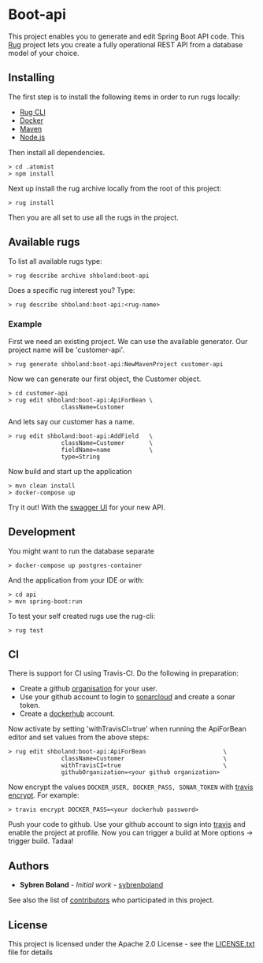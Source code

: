 # Boot-api

This project enables you to generate and edit Spring Boot API code. This [Rug][rug] project lets you create a 
fully operational REST API from a database model of your choice.

[rug]: http://docs.atomist.com/

## Installing

The first step is to install the following items in order to run rugs locally:

-   [Rug CLI][rug-cli]
-   [Docker][docker]
-   [Maven][maven]
-   [Node.js][node]

[rug-cli]: http://docs.atomist.com/user-guide/interfaces/cli/install/
[docker]: https://docs.docker.com/install/
[maven]: https://maven.apache.org/install.html
[node]: https://nodejs.org/

Then install all dependencies.
```
> cd .atomist
> npm install
```

Next up install the rug archive locally from the root of this project:
```
> rug install
```

Then you are all set to use all the rugs in the project.

## Available rugs

To list all available rugs type:
```
> rug describe archive shboland:boot-api
```

Does a specific rug interest you? Type:
```
> rug describe shboland:boot-api:<rug-name>
```

### Example

First we need an existing project. We can use the available generator. Our project name will be 'customer-api'.
```
> rug generate shboland:boot-api:NewMavenProject customer-api
```

Now we can generate our first object, the Customer object.
```
> cd customer-api
> rug edit shboland:boot-api:ApiForBean \
               className=Customer
```

And lets say our customer has a name.
```
> rug edit shboland:boot-api:AddField   \
               className=Customer       \
               fieldName=name           \
               type=String
```

Now build and start up the application
```
> mvn clean install
> docker-compose up
```

Try it out! With the [swagger UI] for your new API.

[swagger UI]: http://localhost:8888/api/swagger-ui.html

## Development

You might want to run the database separate
```
> docker-compose up postgres-container
```

And the application from your IDE or with:
```
> cd api
> mvn spring-boot:run
```

To test your self created rugs use the rug-cli:
```
> rug test
```

## CI

There is support for CI using Travis-CI. Do the following in preparation:

- Create a github [organisation][organisation] for your user.
- Use your github account to login to [sonarcloud][sonarcloud] and create a sonar token.               
- Create a [dockerhub][dockerhub] account.

[dockerhub]: https://hub.docker.com/
[sonarcloud]: https://about.sonarcloud.io/
[organisation]: https://github.com/settings/organizations
    
Now activate by setting 'withTravisCI=true' when running the ApiForBean editor and set values from the above steps:

```
> rug edit shboland:boot-api:ApiForBean                      \
               className=Customer                            \
               withTravisCI=true                             \
               githubOrganization=<your github organization>
```


Now encrypt the values ```DOCKER_USER, DOCKER_PASS, SONAR_TOKEN``` with [travis encrypt][encrypt]. For example:

```
> travis encrypt DOCKER_PASS=<your dockerhub password>
```

[encrypt]: https://docs.travis-ci.com/user/encryption-keys/

Push your code to github. Use your github account to sign into [travis][travis] and enable the project at profile. 
Now you can trigger a build at More options -> trigger build. Tadaa!
    
[travis]: https://travis-ci.org/

## Authors

* **Sybren Boland** - *Initial work* - [sybrenboland](https://github.com/sybrenboland)

See also the list of [contributors](https://github.com/your/project/contributors) who participated in this project.

## License

This project is licensed under the Apache 2.0 License - see the [LICENSE.txt](LICENSE.txt) file for details
